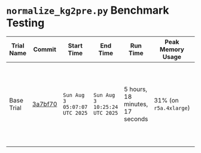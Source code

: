 # `normalize_kg2pre.py` Benchmark Testing
Trial Name | Commit | Start Time | End Time | Run Time | Peak Memory Usage | Notes
--|--|--|--|--|--|--
Base Trial | [3a7bf70](https://github.com/Translator-CATRAX/stitch/commit/3a7bf70f0dafbc7c955196e6cb30b2f8bfce604d) | `Sun Aug  3 05:07:07 UTC 2025` | `Sun Aug  3 10:25:24 UTC 2025` | 5 hours, 18 minutes, 17 seconds | 31% (on `r5a.4xlarge`) | The memory tracker was started about 1 hour and 9 minutes into the build.